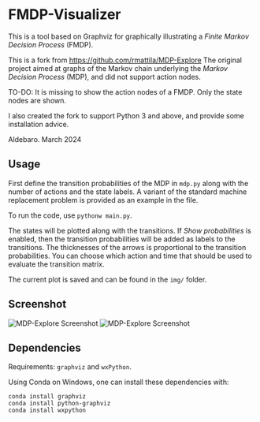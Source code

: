 # FMDP-Visualizer
This is a tool based on Graphviz for graphically illustrating a *Finite Markov Decision Process* (FMDP).

This is a fork from https://github.com/rmattila/MDP-Explore
The original project aimed at graphs of the
Markov chain underlying the *Markov Decision Process* (MDP), and did not
support action nodes.

TO-DO:
It is missing to show the action nodes of a FMDP. Only the state nodes are shown.

I also created the fork to support Python 3 and above, and provide some installation advice.

Aldebaro. March 2024

## Usage

First define the transition probabilities of the MDP in `mdp.py` along with the
number of actions and the state labels. A variant of the standard machine
replacement problem is provided as an example in the file.

To run the code, use `pythonw main.py`. 

The states will be plotted along with the transitions. If *Show probabilities*
is enabled, then the transition probabilities will be added as labels to the
transitions. The thicknesses of the arrows is proportional to the transition
probabilities. You can choose which action and time that should be used to
evaluate the transition matrix.

The current plot is saved and can be found in the `img/` folder.

## Screenshot
![MDP-Explore Screenshot](https://rmattila.github.io/img/mdp-explore.png)
![MDP-Explore Screenshot](https://rmattila.github.io/img/mdp-explore2.png)

## Dependencies
Requirements: `graphviz` and `wxPython`.

Using Conda on Windows, one can install these dependencies with:

```
conda install graphviz
conda install python-graphviz
conda install wxpython
```
